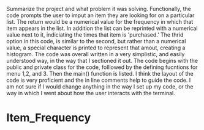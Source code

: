 Summarize the project and what problem it was solving.
Functionally, the code prompts the user to imput an item they are looking for on a particular list.  The return would be a numerical value for the frequency in which that item appears in the list. In addition the list can be reprinted with a numerical value next to it, indiciating the times that item is 'purchased.' The thrid option in this code, is similar to the second, but rather than a numerical value, a special character is printed to represent that amout, creating a histogram. 
The code was overall written in a very simplistic, and easily understood way, in the way that I sectioned it out. The code begins with the public and private class for the code, folllowed by the defining fucntions for menu 1,2, and 3. Then the main() function is listed. I think the layout of the code is very proficient and the in line comments help to guide the code. I am not sure if I would change anything in the way I set up my code, or the way in which I went about how the user interacts with the terminal. 
# Item_Frequency


